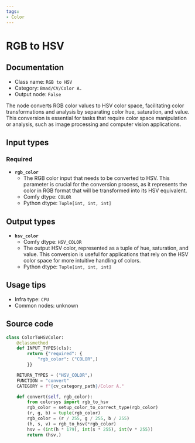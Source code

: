 ```yaml
---
tags:
- Color
---
```


# RGB to HSV
## Documentation
- Class name: `RGB to HSV`
- Category: `Bmad/CV/Color A.`
- Output node: `False`

The node converts RGB color values to HSV color space, facilitating color transformations and analysis by separating color hue, saturation, and value. This conversion is essential for tasks that require color space manipulation or analysis, such as image processing and computer vision applications.
## Input types
### Required
- **`rgb_color`**
    - The RGB color input that needs to be converted to HSV. This parameter is crucial for the conversion process, as it represents the color in RGB format that will be transformed into its HSV equivalent.
    - Comfy dtype: `COLOR`
    - Python dtype: `Tuple[int, int, int]`
## Output types
- **`hsv_color`**
    - Comfy dtype: `HSV_COLOR`
    - The output HSV color, represented as a tuple of hue, saturation, and value. This conversion is useful for applications that rely on the HSV color space for more intuitive handling of colors.
    - Python dtype: `Tuple[int, int, int]`
## Usage tips
- Infra type: `CPU`
- Common nodes: unknown


## Source code
```python
class ColorToHSVColor:
    @classmethod
    def INPUT_TYPES(cls):
        return {"required": {
            "rgb_color": ("COLOR",)
        }}

    RETURN_TYPES = ("HSV_COLOR",)
    FUNCTION = "convert"
    CATEGORY = f"{cv_category_path}/Color A."

    def convert(self, rgb_color):
        from colorsys import rgb_to_hsv
        rgb_color = setup_color_to_correct_type(rgb_color)
        (r, g, b) = tuple(rgb_color)
        rgb_color = (r / 255, g / 255, b / 255)
        (h, s, v) = rgb_to_hsv(*rgb_color)
        hsv = (int(h * 179), int(s * 255), int(v * 255))
        return (hsv,)

```

